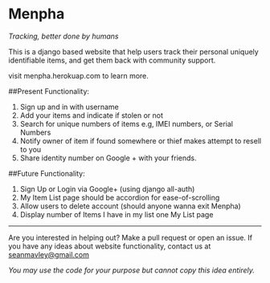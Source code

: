 Menpha
======

*Tracking, better done by humans*


This is a django based website that help users track their personal uniquely identifiable items, and get them back with community support.

visit menpha.herokuap.com to learn more.

##Present Functionality:
1. Sign up and in with username
2. Add your items and indicate if stolen or not
3. Search for unique numbers of items e.g, IMEI numbers, or Serial Numbers
4. Notify owner of item if found somewhere or thief makes attempt to resell to you
5. Share identity number on Google + with your friends.

##Future Functionality:
1. Sign Up or Login via Google+ (using django all-auth)
2. My Item List page should be accordion for ease-of-scrolling
3. Allow users to delete account (should anyone wanna exit Menpha)
4. Display number of Items I have in my list one My List page

----
Are you interested in helping out? Make a pull request or open an issue. If you have any ideas about website functionality, contact us at [seanmavley@gmail.com](mailto:seanmavley@gmail.com)

*You may use the code for your purpose but cannot copy this idea entirely.*

